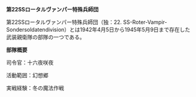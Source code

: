 **第22SSロータルヴァンパー特殊兵師団**

第22SSロータルヴァンパー特殊兵師団（独：22. SS-Roter-Vampir-Sondersoldatendivision）とは1942年4月5日から1945年5月9日まで存在した武装親衛隊の部隊の一つである。

**部隊概要**

司令官：十六夜咲夜

活動範囲：幻想郷

実戦経験：冬の魔法作戦

